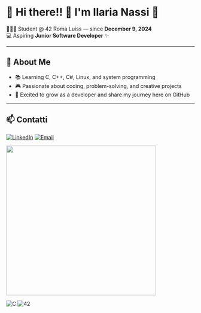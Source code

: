 # 👋 Hi there!! 🌹 I'm Ilaria Nassi 🌹

👩🏻‍💻 Student @ 42 Roma Luiss — since **December 9, 2024**  
💻 Aspiring **Junior Software Developer** ✨  

---

## 🌱 About Me
- 📚 Learning C, C++, C#, Linux, and system programming  
- 🎮 Passionate about coding, problem-solving, and creative projects  
- 🚀 Excited to grow as a developer and share my journey here on GitHub  

---

## 📫 Contatti
[![LinkedIn](https://img.shields.io/badge/LinkedIn-0077B5?style=for-the-badge&logo=linkedin&logoColor=white)](www.linkedin.com/in/ilaria-nassi-617900254)
[![Email](https://img.shields.io/badge/Email-D14836?style=for-the-badge&logo=gmail&logoColor=white)](ilaria.nassi@yahoo.it)


<img src="https://www.behance.net/gallery/107019725/Halloween-Chill" width="400"/>

![C](https://img.shields.io/badge/Language-C-blue) ![42](https://img.shields.io/badge/42-Student-black)
